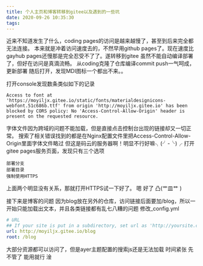 ```yaml
---
title: 个人主页和博客转移到gitee以及遇到的一些坑
date: 2020-09-26 10:35:30
tags:
---
```

近来不知道发生了什么，coding pages的访问是越来越慢了，甚至到后来完全都无法连接。
本来就是冲着访问速度去的，不然早用github pages了。现在速度比gayhub pages还慢那是完全忍受不了了。遂转移到gitee
虽然不能自动编译部署了，但好在访问是真滴流畅。
从coding克隆了仓库编译commit push一气呵成，更新部署
随后打开，发现MDI图标一个都出不来。。
<!--more-->
打开console发现数条类似如下的记录
```
Access to font at 'https://moyiljx.gitee.io/static/fonts/materialdesignicons-webfont.51c686b.ttf' from origin 'http://moyiljx.gitee.io' has been blocked by CORS policy: No 'Access-Control-Allow-Origin' header is present on the requested resource.
```
字体文件因为跨域的问题不能加载，但是直接点击控制台出现的链接却又一切正常。
搜索了相关错误找到的都是在Nginx配置文件里把Access-Control-Allow-Origin里面字体文件略过
但这是码云的服务器啊！明显不行好嘛╮(╯-╰)╭
打开gitee pages服务页面，发现只有三个选项
```
部署分支
部署目录
强制使用HTTPS
```
上面两个明显没有关系，那就打开HTTPS试一下好了。
嗯
好了
凸(艹皿艹 )

接下来是博客的问题
因为blog放在另外的仓库，访问链接后面要加/blog，所以一开始只能加载出文本，并且各类链接都有乱七八糟的问题
修改_config.yml
```yml
# URL
## If your site is put in a subdirectory, set url as 'http://yoursite.com/child' and root as '/child/'
url: http://moyiljx.gitee.io/blog
root: /blog
```
大部分资源都可以访问了，但是ayer主题配置的搜索js还是无法加载
时间紧张 先不管了
能用就行
淦